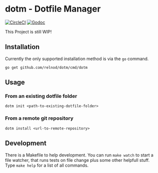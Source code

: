 # dotm - Dotfile Manager

[![CircleCI](https://circleci.com/gh/relnod/dotm.svg?style=svg)](https://circleci.com/gh/relnod/dotm)
[![Godoc](https://godoc.org/github.com/relnod/dotm?status.svg)](https://godoc.org/github.com/relnod/dotm)

This Project is still WIP!

## Installation

Currently the only supported installation method is via the `go` command.
```
go get github.com/relnod/dotm/cmd/dotm
```

## Usage

### From an existing dotfile folder

```
dotm init <path-to-existing-dotfile-folder>
```

### From a remote git repository

```
dotm install <url-to-remote-repository>
```

## Development

There is a Makefile to help development. You can run `make watch` to start a file watcher, that runs tests on file change plus some other helpfull stuff. Type `make help` for a list of all commands.
